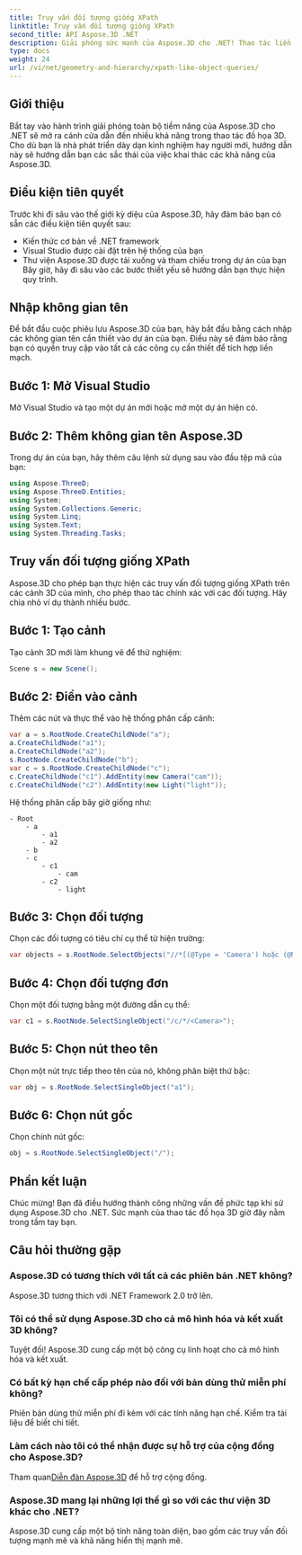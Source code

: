 ```yaml
---
title: Truy vấn đối tượng giống XPath
linktitle: Truy vấn đối tượng giống XPath
second_title: API Aspose.3D .NET
description: Giải phóng sức mạnh của Aspose.3D cho .NET! Thao tác liền mạch đồ họa 3D với các truy vấn giống XPath. Tải xuống ngay để có trải nghiệm thay đổi trò chơi.
type: docs
weight: 24
url: /vi/net/geometry-and-hierarchy/xpath-like-object-queries/
---
```

## Giới thiệu
Bắt tay vào hành trình giải phóng toàn bộ tiềm năng của Aspose.3D cho .NET sẽ mở ra cánh cửa dẫn đến nhiều khả năng trong thao tác đồ họa 3D. Cho dù bạn là nhà phát triển dày dạn kinh nghiệm hay người mới, hướng dẫn này sẽ hướng dẫn bạn các sắc thái của việc khai thác các khả năng của Aspose.3D.
## Điều kiện tiên quyết
Trước khi đi sâu vào thế giới kỳ diệu của Aspose.3D, hãy đảm bảo bạn có sẵn các điều kiện tiên quyết sau:
- Kiến thức cơ bản về .NET framework
- Visual Studio được cài đặt trên hệ thống của bạn
- Thư viện Aspose.3D được tải xuống và tham chiếu trong dự án của bạn
Bây giờ, hãy đi sâu vào các bước thiết yếu sẽ hướng dẫn bạn thực hiện quy trình.
## Nhập không gian tên
Để bắt đầu cuộc phiêu lưu Aspose.3D của bạn, hãy bắt đầu bằng cách nhập các không gian tên cần thiết vào dự án của bạn. Điều này sẽ đảm bảo rằng bạn có quyền truy cập vào tất cả các công cụ cần thiết để tích hợp liền mạch.
## Bước 1: Mở Visual Studio
Mở Visual Studio và tạo một dự án mới hoặc mở một dự án hiện có.
## Bước 2: Thêm không gian tên Aspose.3D
Trong dự án của bạn, hãy thêm câu lệnh sử dụng sau vào đầu tệp mã của bạn:
```csharp
using Aspose.ThreeD;
using Aspose.ThreeD.Entities;
using System;
using System.Collections.Generic;
using System.Linq;
using System.Text;
using System.Threading.Tasks;
```
## Truy vấn đối tượng giống XPath
Aspose.3D cho phép bạn thực hiện các truy vấn đối tượng giống XPath trên các cảnh 3D của mình, cho phép thao tác chính xác với các đối tượng. Hãy chia nhỏ ví dụ thành nhiều bước.
## Bước 1: Tạo cảnh
Tạo cảnh 3D mới làm khung vẽ để thử nghiệm:
```csharp
Scene s = new Scene();
```
## Bước 2: Điền vào cảnh
Thêm các nút và thực thể vào hệ thống phân cấp cảnh:
```csharp
var a = s.RootNode.CreateChildNode("a");
a.CreateChildNode("a1");
a.CreateChildNode("a2");
s.RootNode.CreateChildNode("b");
var c = s.RootNode.CreateChildNode("c");
c.CreateChildNode("c1").AddEntity(new Camera("cam"));
c.CreateChildNode("c2").AddEntity(new Light("light"));
```
Hệ thống phân cấp bây giờ giống như:
```
- Root
    - a
        - a1
        - a2
    - b
    - c
        - c1
            - cam
        - c2
            - light
```
## Bước 3: Chọn đối tượng
Chọn các đối tượng có tiêu chí cụ thể từ hiện trường:
```csharp
var objects = s.RootNode.SelectObjects("//*[(@Type = 'Camera') hoặc (@Name = 'light')]");
```
## Bước 4: Chọn đối tượng đơn
Chọn một đối tượng bằng một đường dẫn cụ thể:
```csharp
var c1 = s.RootNode.SelectSingleObject("/c/*/<Camera>");
```
## Bước 5: Chọn nút theo tên
Chọn một nút trực tiếp theo tên của nó, không phân biệt thứ bậc:
```csharp
var obj = s.RootNode.SelectSingleObject("a1");
```
## Bước 6: Chọn nút gốc
Chọn chính nút gốc:
```csharp
obj = s.RootNode.SelectSingleObject("/");
```
## Phần kết luận
Chúc mừng! Bạn đã điều hướng thành công những vấn đề phức tạp khi sử dụng Aspose.3D cho .NET. Sức mạnh của thao tác đồ họa 3D giờ đây nằm trong tầm tay bạn.
## Câu hỏi thường gặp
### Aspose.3D có tương thích với tất cả các phiên bản .NET không?
Aspose.3D tương thích với .NET Framework 2.0 trở lên.
### Tôi có thể sử dụng Aspose.3D cho cả mô hình hóa và kết xuất 3D không?
Tuyệt đối! Aspose.3D cung cấp một bộ công cụ linh hoạt cho cả mô hình hóa và kết xuất.
### Có bất kỳ hạn chế cấp phép nào đối với bản dùng thử miễn phí không?
Phiên bản dùng thử miễn phí đi kèm với các tính năng hạn chế. Kiểm tra tài liệu để biết chi tiết.
### Làm cách nào tôi có thể nhận được sự hỗ trợ của cộng đồng cho Aspose.3D?
 Tham quan[Diễn đàn Aspose.3D](https://forum.aspose.com/c/3d/18) để hỗ trợ cộng đồng.
### Aspose.3D mang lại những lợi thế gì so với các thư viện 3D khác cho .NET?
Aspose.3D cung cấp một bộ tính năng toàn diện, bao gồm các truy vấn đối tượng mạnh mẽ và khả năng hiển thị mạnh mẽ.